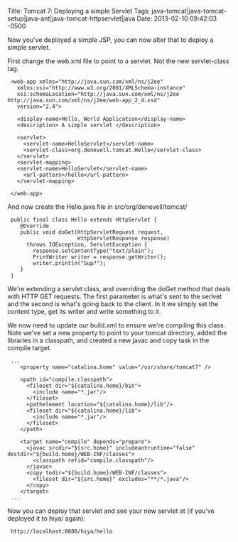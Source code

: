 Title: Tomcat 7: Deploying a simple Servlet
Tags: java-tomcat|java-tomcat-setup|java-ant|java-tomcat-httpservlet|java
Date: 2013-02-10 09:42:03 -0500 

Now you've deployed a simple JSP, you can now alter that to deploy a simple servlet.

First change the web.xml file to point to a servlet. Not the new servlet-class tag.

     <web-app xmlns="http://java.sun.com/xml/ns/j2ee" 
       xmlns:xsi="http://www.w3.org/2001/XMLSchema-instance"
       xsi:schemaLocation="http://java.sun.com/xml/ns/j2ee http://java.sun.com/xml/ns/j2ee/web-app_2_4.xsd"
       version="2.4">
     
       <display-name>Hello, World Application</display-name>
       <description> A simple servlet </description>
     
       <servlet>
         <servlet-name>HelloServlet</servlet-name>
         <servlet-class>org.denevell.tomcat.Hello</servlet-class> 
       </servlet>
       <servlet-mapping>
       <servlet-name>HelloServlet</servlet-name>
         <url-pattern>/hello</url-pattern>
       </servlet-mapping> 
     
     </web-app>

And now create the Hello.java file in src/org/denevell/tomcat/

     public final class Hello extends HttpServlet {
        @Override
        public void doGet(HttpServletRequest request,
                          HttpServletResponse response)
          throws IOException, ServletException {
            response.setContentType("text/plain");
            PrintWriter writer = response.getWriter();
            writer.println("Sup?");
        }
     }

We're extending a servlet class, and overriding the doGet method that deals with HTTP GET requests. The first parameter is what's sent to the  serlvet and the second is what's going back to the client. In it we simply set the content type, get its writer and write something to it.

We now need to update our build.xml to ensure we're compiling this class. Note we've set a new property to point to your tomcat directory, added the libraries in a classpath, and created a new javac and copy task in the compile target.

     ...
        <property name="catalina.home" value="/usr/share/tomcat7" />
         
        <path id="compile.classpath">
          <fileset dir="${catalina.home}/bin">
            <include name="*.jar"/>
          </fileset>
          <pathelement location="${catalina.home}/lib"/>
          <fileset dir="${catalina.home}/lib">
            <include name="*.jar"/>
          </fileset>
        </path>
     
        <target name="compile" depends="prepare">
          <javac srcdir="${src.home}" includeantruntime="false" destdir="${build.home}/WEB-INF/classes">
            <classpath refid="compile.classpath"/>
          </javac>
          <copy todir="${build.home}/WEB-INF/classes">
            <fileset dir="${src.home}" excludes="**/*.java"/>
          </copy>
        </target>
     ...

Now you can deploy that servlet and see your new servlet at (if you've deployed it to hiya/ again):

     http://localhost:8080/hiya/hello
